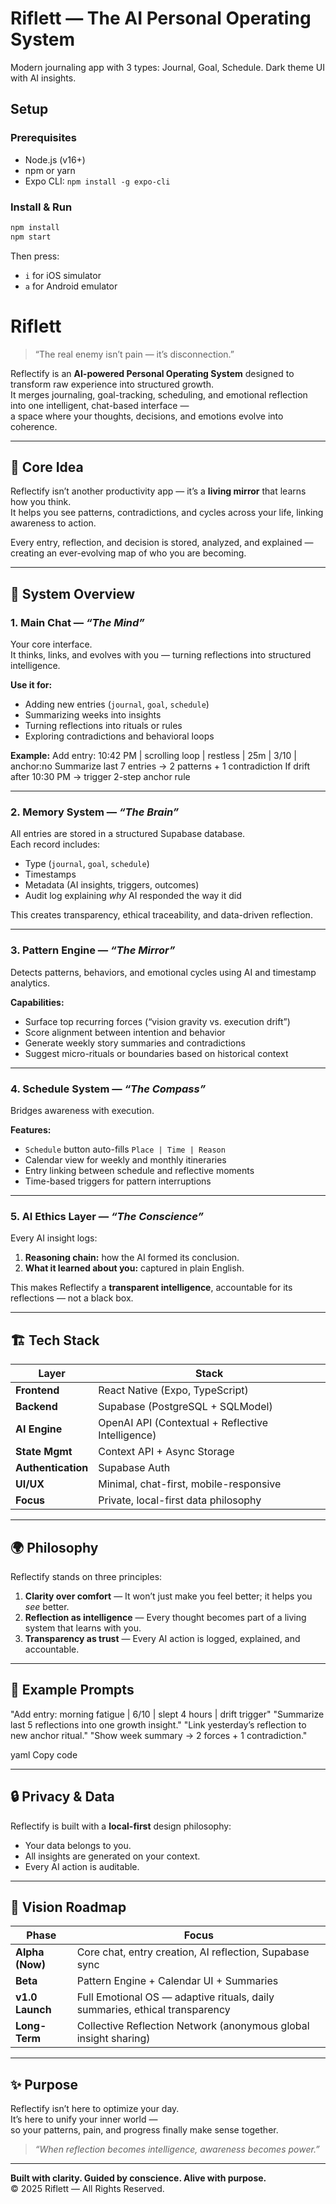 # Riflett — The AI Personal Operating System

Modern journaling app with 3 types: Journal, Goal, Schedule. Dark theme UI with AI insights.

## Setup

### Prerequisites

- Node.js (v16+)
- npm or yarn
- Expo CLI: `npm install -g expo-cli`

### Install & Run

```bash
npm install
npm start
```
Then press:
- `i` for iOS simulator
- `a` for Android emulator

# Riflett

> “The real enemy isn’t pain — it’s disconnection.”

Reflectify is an **AI-powered Personal Operating System** designed to transform raw experience into structured growth.  
It merges journaling, goal-tracking, scheduling, and emotional reflection into one intelligent, chat-based interface —  
a space where your thoughts, decisions, and emotions evolve into coherence.

---

## 🌙 Core Idea

Reflectify isn’t another productivity app — it’s a **living mirror** that learns how you think.  
It helps you see patterns, contradictions, and cycles across your life, linking awareness to action.

Every entry, reflection, and decision is stored, analyzed, and explained —  
creating an ever-evolving map of who you are becoming.

---

## 🧠 System Overview

### 1. Main Chat — *“The Mind”*
Your core interface.  
It thinks, links, and evolves with you — turning reflections into structured intelligence.

**Use it for:**
- Adding new entries (`journal`, `goal`, `schedule`)
- Summarizing weeks into insights
- Turning reflections into rituals or rules
- Exploring contradictions and behavioral loops

**Example:**
Add entry: 10:42 PM | scrolling loop | restless | 25m | 3/10 | anchor:no
Summarize last 7 entries → 2 patterns + 1 contradiction
If drift after 10:30 PM → trigger 2-step anchor rule

---

### 2. Memory System — *“The Brain”*
All entries are stored in a structured Supabase database.  
Each record includes:
- Type (`journal`, `goal`, `schedule`)
- Timestamps
- Metadata (AI insights, triggers, outcomes)
- Audit log explaining *why* AI responded the way it did

This creates transparency, ethical traceability, and data-driven reflection.

---

### 3. Pattern Engine — *“The Mirror”*
Detects patterns, behaviors, and emotional cycles using AI and timestamp analytics.

**Capabilities:**
- Surface top recurring forces (“vision gravity vs. execution drift”)
- Score alignment between intention and behavior
- Generate weekly story summaries and contradictions
- Suggest micro-rituals or boundaries based on historical context

---

### 4. Schedule System — *“The Compass”*
Bridges awareness with execution.

**Features:**
- `Schedule` button auto-fills `Place | Time | Reason`
- Calendar view for weekly and monthly itineraries
- Entry linking between schedule and reflective moments
- Time-based triggers for pattern interruptions

---

### 5. AI Ethics Layer — *“The Conscience”*
Every AI insight logs:
1. **Reasoning chain:** how the AI formed its conclusion.  
2. **What it learned about you:** captured in plain English.  

This makes Reflectify a **transparent intelligence**, accountable for its reflections — not a black box.

---

## 🏗️ Tech Stack

| Layer | Stack |
|-------|-------|
| **Frontend** | React Native (Expo, TypeScript) |
| **Backend** | Supabase (PostgreSQL + SQLModel) |
| **AI Engine** | OpenAI API (Contextual + Reflective Intelligence) |
| **State Mgmt** | Context API + Async Storage |
| **Authentication** | Supabase Auth |
| **UI/UX** | Minimal, chat-first, mobile-responsive |
| **Focus** | Private, local-first data philosophy |

---

## 🌍 Philosophy

Reflectify stands on three principles:

1. **Clarity over comfort** — It won’t just make you feel better; it helps you *see* better.  
2. **Reflection as intelligence** — Every thought becomes part of a living system that learns with you.  
3. **Transparency as trust** — Every AI action is logged, explained, and accountable.

---

## 🧩 Example Prompts

"Add entry: morning fatigue | 6/10 | slept 4 hours | drift trigger"
"Summarize last 5 reflections into one growth insight."
"Link yesterday’s reflection to new anchor ritual."
"Show week summary → 2 forces + 1 contradiction."

yaml
Copy code

---

## 🔒 Privacy & Data

Reflectify is built with a **local-first** design philosophy:
- Your data belongs to you.
- All insights are generated on your context.
- Every AI action is auditable.

---

## 🧭 Vision Roadmap

| Phase | Focus |
|-------|-------|
| **Alpha (Now)** | Core chat, entry creation, AI reflection, Supabase sync |
| **Beta** | Pattern Engine + Calendar UI + Summaries |
| **v1.0 Launch** | Full Emotional OS — adaptive rituals, daily summaries, ethical transparency |
| **Long-Term** | Collective Reflection Network (anonymous global insight sharing) |

---

## ✨ Purpose

Reflectify isn’t here to optimize your day.  
It’s here to unify your inner world —  
so your patterns, pain, and progress finally make sense together.

> *“When reflection becomes intelligence, awareness becomes power.”*

---

**Built with clarity. Guided by conscience. Alive with purpose.**  
© 2025 Riflett — All Rights Reserved.